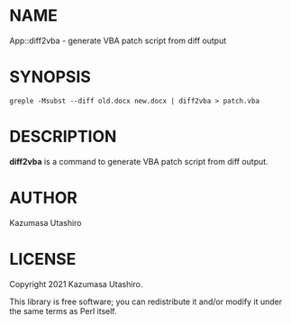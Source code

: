 
# NAME

App::diff2vba - generate VBA patch script from diff output

# SYNOPSIS

    greple -Msubst --diff old.docx new.docx | diff2vba > patch.vba

# DESCRIPTION

**diff2vba** is a command to generate VBA patch script from diff output.

# AUTHOR

Kazumasa Utashiro

# LICENSE

Copyright 2021 Kazumasa Utashiro.

This library is free software; you can redistribute it and/or modify
it under the same terms as Perl itself.
